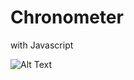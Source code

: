 # Chronometer
with Javascript


![Alt Text](https://media.giphy.com/media/TE79extTfvD8EA4hko/giphy.gif)
